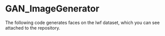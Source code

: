 # GAN_ImageGenerator
The following code generates faces on the lwf dataset, which you can see attached to the repository. 
